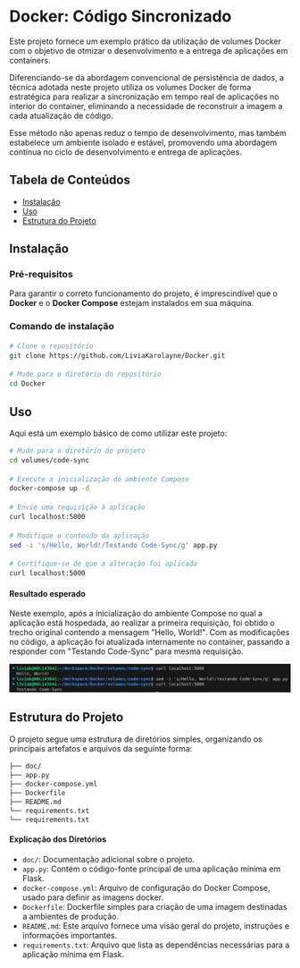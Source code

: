 # Docker: Código Sincronizado
Este projeto fornece um exemplo prático da utilização de volumes Docker com o objetivo de otmizar o desenvolvimento e a entrega de aplicações em containers.

Diferenciando-se da abordagem convencional de persistência de dados, a técnica adotada neste projeto utiliza os volumes Docker de forma estratégica para realizar a sincronização em tempo real de aplicações no interior do container, eliminando a necessidade de reconstruir a imagem a cada atualização de código.

Esse método não apenas reduz o tempo de desenvolvimento, mas também estabelece um ambiente isolado e estável, promovendo uma abordagem contínua no ciclo de desenvolvimento e entrega de aplicações.

## Tabela de Conteúdos
- [Instalação](#instalação)
- [Uso](#uso)
- [Estrutura do Projeto](#estrutura-do-projeto)


## Instalação
### Pré-requisitos
Para garantir o correto funcionamento do projeto, é imprescindível que o **Docker** e o **Docker Compose** estejam instalados em sua máquina.

### Comando de instalação
```bash
# Clone o repositório
git clone https://github.com/LiviaKarolayne/Docker.git

# Mude para o diretório do repositório
cd Docker
```

## Uso
Aqui está um exemplo básico de como utilizar este projeto:

```bash
# Mude para o diretório do projeto
cd volumes/code-sync

# Execute a inicialização do ambiente Compose 
docker-compose up -d

# Envie uma requisição à aplicação
curl localhost:5000

# Modifique o conteúdo da aplicação
sed -i 's/Hello, World!/Testando Code-Sync/g' app.py

# Certifique-se de que a alteração foi aplicada
curl localhost:5000
```
#### Resultado esperado
Neste exemplo, após a inicialização do ambiente Compose no qual a aplicação está hospedada, ao realizar a primeira requisição, foi obtido o trecho original contendo a mensagem "Hello, World!". Com as modificações no código, a aplicação foi atualizada internamente no container, passando a responder com "Testando Code-Sync" para mesma requisição.

![Resultado esperado](./doc/teste_code_sync.png)

## Estrutura do Projeto
O projeto segue uma estrutura de diretórios simples, organizando os principais artefatos e arquivos da seguinte forma:
```text
├── doc/
├── app.py
├── docker-compose.yml
├── Dockerfile
├── README.md
└── requirements.txt
└── requirements.txt
```

#### Explicação dos Diretórios
- `doc/`: Documentação adicional sobre o projeto.
- `app.py`: Contém o código-fonte principal de uma aplicação mínima em Flask.
- `docker-compose.yml`: Arquivo de configuração do Docker Compose, usado para definir as imagens docker.
- `Dockerfile`: Dockerfile simples para criação de uma imagem destinadas a ambientes de produção.
- `README.md`: Este arquivo fornece uma visão geral do projeto, instruções e informações importantes.
- `requirements.txt`: Arquivo que lista as dependências necessárias para a aplicação mínima em Flask.


